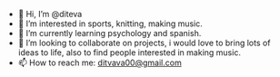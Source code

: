 - 👋 Hi, I’m @diteva
- 👀 I’m interested in sports, knitting, making music.
- 🌱 I’m currently learning psychology and spanish.
- 💞️ I’m looking to collaborate on projects, i would love to bring lots of ideas to life, also to find people interested in making music.
- 📫 How to reach me: ditvava00@gmail.com

<!---
diteva/diteva is a ✨ special ✨ repository because its `README.md` (this file) appears on your GitHub profile.
You can click the Preview link to take a look at your changes.
--->
